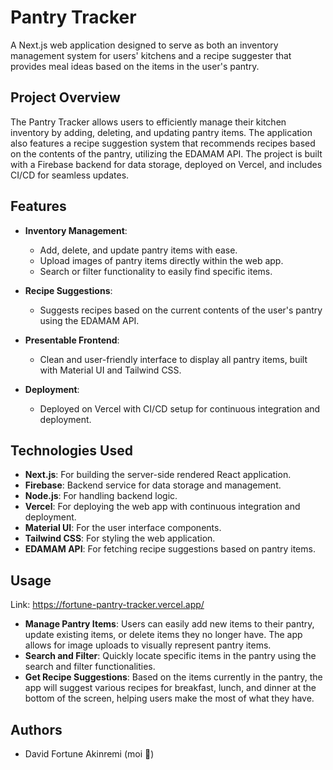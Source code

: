 # Pantry Tracker

A Next.js web application designed to serve as both an inventory management system for users' kitchens and a recipe suggester that provides meal ideas based on the items in the user's pantry.

## Project Overview

The Pantry Tracker allows users to efficiently manage their kitchen inventory by adding, deleting, and updating pantry items. The application also features a recipe suggestion system that recommends recipes based on the contents of the pantry, utilizing the EDAMAM API. The project is built with a Firebase backend for data storage, deployed on Vercel, and includes CI/CD for seamless updates.

## Features

- **Inventory Management**:
  - Add, delete, and update pantry items with ease.
  - Upload images of pantry items directly within the web app.
  - Search or filter functionality to easily find specific items.

- **Recipe Suggestions**:
  - Suggests recipes based on the current contents of the user's pantry using the EDAMAM API.

- **Presentable Frontend**:
  - Clean and user-friendly interface to display all pantry items, built with Material UI and Tailwind CSS.

- **Deployment**:
  - Deployed on Vercel with CI/CD setup for continuous integration and deployment.

## Technologies Used

- **Next.js**: For building the server-side rendered React application.
- **Firebase**: Backend service for data storage and management.
- **Node.js**: For handling backend logic.
- **Vercel**: For deploying the web app with continuous integration and deployment.
- **Material UI**: For the user interface components.
- **Tailwind CSS**: For styling the web application.
- **EDAMAM API**: For fetching recipe suggestions based on pantry items.

## Usage

Link: https://fortune-pantry-tracker.vercel.app/
- **Manage Pantry Items**: Users can easily add new items to their pantry, update existing items, or delete items they no longer have. The app allows for image uploads to visually represent pantry items.
- **Search and Filter**: Quickly locate specific items in the pantry using the search and filter functionalities.
- **Get Recipe Suggestions**: Based on the items currently in the pantry, the app will suggest various recipes for breakfast, lunch, and dinner at the bottom of the screen, helping users make the most of what they have.


## Authors

- David Fortune Akinremi (moi 🙈)
